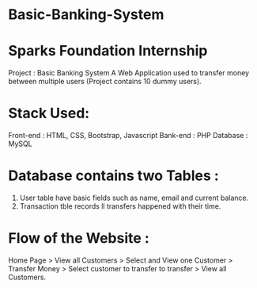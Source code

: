 # Basic-Banking-System
# Sparks Foundation Internship
Project : Basic Banking System
A Web Application used to transfer money between multiple users
(Project contains 10 dummy users).
# Stack Used:
Front-end : HTML, CSS, Bootstrap, Javascript
Bank-end : PHP
Database : MySQL
# Database contains two Tables :
1. User table have basic fields such as name, email and current balance.
2. Transaction tble records ll transfers happened with their time.
# Flow of the Website :
Home Page > View all Customers > Select and View one Customer > Transfer Money > Select customer to transfer to transfer > View all Customers.
